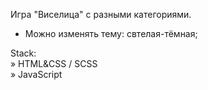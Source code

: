 Игра "Виселица" с разными категориями.  
- Можно изменять тему: свтелая-тёмная;

Stack:  
     » HTML&CSS / SCSS  
     » JavaScript
